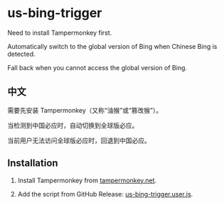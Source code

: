 # us-bing-trigger

Need to install Tampermonkey first.

Automatically switch to the global version of Bing when Chinese Bing is detected.

Fall back when you cannot access the global version of Bing.

## 中文

需要先安装 Tampermonkey（又称“油猴”或“篡改猴”）。

当检测到中国必应时，自动切换到全球版必应。

当前用户无法访问全球版必应时，回退到中国必应。

## Installation

1. Install Tampermonkey from [tampermonkey.net](https://www.tampermonkey.net/).

2. Add the script from GitHub Release: [us-bing-trigger.user.js](https://github.com/yyhhenry/us-bing-trigger/releases/latest/download/us-bing-trigger.user.js).
